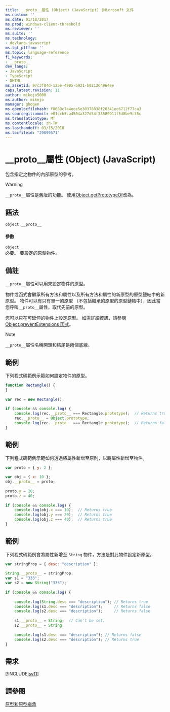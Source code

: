 ```yaml
---
title: __proto__屬性 (Object) (JavaScript) |Microsoft 文件
ms.custom: ''
ms.date: 01/18/2017
ms.prod: windows-client-threshold
ms.reviewer: ''
ms.suite: ''
ms.technology:
- devlang-javascript
ms.tgt_pltfrm: ''
ms.topic: language-reference
f1_keywords:
- __proto__
dev_langs:
- JavaScript
- TypeScript
- DHTML
ms.assetid: 97c3f84d-125e-4905-b921-b021264964ee
caps.latest.revision: 11
author: mikejo5000
ms.author: mikejo
manager: ghogen
ms.openlocfilehash: f8659c7a4ece5e30378838f20341ec6712f77ca3
ms.sourcegitcommit: e01ccb5ca4504a327d54f33589911f5d8be9c35c
ms.translationtype: MT
ms.contentlocale: zh-TW
ms.lasthandoff: 03/15/2018
ms.locfileid: "29899571"
---
```

# <a name="proto-property-object-javascript"></a>__proto__屬性 (Object) (JavaScript)
包含指定之物件的內部原型的參考。  

> [!WARNING]
> `__proto__`屬性是舊版的功能。 使用[Object.getPrototypeOf](../reference/object-getprototypeof-function-javascript.md)改為。
  
## <a name="syntax"></a>語法  
  
```  
object.__proto__  
```  
  
#### <a name="parameters"></a>參數  
 `object`  
 必要。 要設定的原型物件。  
  
## <a name="remarks"></a>備註  
 `__proto__`屬性可以用來設定物件的原型。  
  
 物件或函式會繼承所有方法和屬性以及所有方法和屬性的新原型的原型鏈結中的新原型。 物件可以有只有單一的原型 （不包括繼承的原型的原型鏈結中），因此當您呼叫`__proto__`屬性，取代先前的原型。  
  
 您可以只在可延伸的物件上設定原型。 如需詳細資訊，請參閱[Object.preventExtensions 函式](../../javascript/reference/object-preventextensions-function-javascript.md)。  
  
> [!NOTE]
>  `__proto__`屬性名稱開頭和結尾是兩個底線。  
  
## <a name="example"></a>範例  
 下列程式碼範例示範如何設定物件的原型。  
  
```JavaScript  
function Rectangle() {  
}  
  
var rec = new Rectangle();  
  
if (console && console.log) {  
    console.log(rec.__proto__ === Rectangle.prototype);  // Returns true  
    rec.__proto__ = Object.prototype;  
    console.log(rec.__proto__ === Rectangle.prototype);  // Returns false  
}  
```  
  
## <a name="example"></a>範例  
 下列程式碼範例示範如何透過將屬性新增至原則，以將屬性新增至物件。  
  
```JavaScript  
var proto = { y: 2 };  
  
var obj = { x: 10 };  
obj.__proto__ = proto;  
  
proto.y = 20;  
proto.z = 40;  
  
if (console && console.log) {  
    console.log(obj.x === 10);  // Returns true  
    console.log(obj.y === 20);  // Returns true  
    console.log(obj.z === 40);  // Returns true  
}  
```  
  
## <a name="example"></a>範例  
 下列程式碼範例會將屬性新增至 `String` 物件，方法是對此物件設定新原型。  
  
```JavaScript  
var stringProp = { desc: "description" };  
  
String.__proto__ = stringProp;  
var s1 = "333";  
var s2 = new String("333");  
  
if (console && console.log) {  
  
    console.log(String.desc === "description"); // Returns true  
    console.log(s1.desc === "description");     // Returns false  
    console.log(s2.desc === "description");     // Returns false  
  
    s1.__proto__ = String;  // Can't be set.  
    s2.__proto__ = String;  
  
    console.log(s1.desc === "description"); // Returns false  
    console.log(s2.desc === "description"); // Returns true  
}  
```  
  
## <a name="requirements"></a>需求  
 [!INCLUDE[jsv11](../../javascript/reference/includes/jsv11-md.md)]  
  
## <a name="see-also"></a>請參閱  
 [原型和原型繼承](../../javascript/advanced/prototypes-and-prototype-inheritance.md)